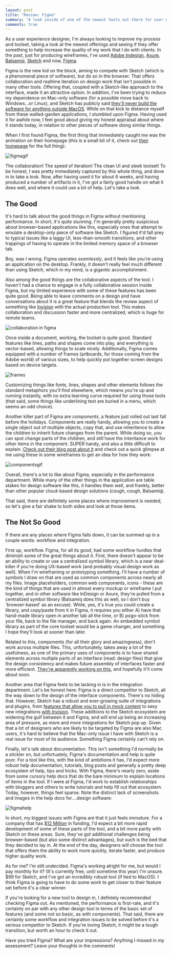 ```yaml
---
layout: post
title: "Review: Figma"
summary: "A look inside of one of the newest tools out there for user experience and visual designers."
comments: true
---
```


As a user experience designer, I'm always looking to improve my process and toolset, taking a look at the newest offerings and seeing if they offer something to help increase the quality of my work that I do with clients. In the past, just for producing wireframes, I've used [Adobe Indesign][id], [Axure][axure], [Balsamiq][balsamiq], [Sketch][sketch] and now, [Figma][figma]. 

Figma is the new kid on the block, aiming to compete with Sketch (which is a phenomenal piece of software), but do so in the browser. That offers collaboration and realtime iteration on design work that isn't possible in many other tools. Offering that, coupled with a Sketch-like approach to the interface, made it an attractive option. In addition, I've been trying to reduce my dependence on Mac-only software (for a possible move back to Windows...or Linux), and Sketch has publicly said [they'll never build the software for anything outside MacOS][osxsnobs]. While on that kick to distance myself from these walled-garden applications, I stumbled upon Figma. Having used it for awhile now, I feel good about giving my honest appraisal about where it stands today, in relation to other pieces of software doing similar things.

When I first found Figma, the first thing that immediately caught me was the animation on their homepage (this is a small bit of it, check out [their homepage][figma] for the full thing):

![figmagif](https://dl.dropbox.com/s/prnnyxfl6k2qvlo/figma.gif)

The collaboration! The speed of iteration! The clean UI and sleek toolset! To be honest, I was pretty immediately captured by this whole thing, and dove in to take a look. Now, after having used it for about 6 weeks, and having produced a number of artifacts in it, I've got a fairly good handle on what it does well, and where it could use a bit of help. Let's take a look.

## The Good

It's hard to talk about the good things in Figma without mentioning performance. In short, it's quite stunning. I'm generally pretty suspicious about browser-based applications like this, especially ones that attempt to emulate a desktop-only piece of software like Sketch. I figured it'd fall prey to typical issues like a laggy UI, less-than-smooth transitions, and other trappings of having to operate in the limited memory space of a browser tab. 

Boy, was I wrong. Figma operates _seamlessly_, and it feels like you're using an application on the desktop. Frankly, it doesn't really feel much different than using Sketch, which in my mind, is a gigantic accomplishment. 

Also among the good things are the collaborative aspects of the tool. I haven't had a chance to engage in a fully collaborative session inside Figma, but my limited experience with some of these features has been quite good. Being able to leave comments on a design and have conversations about it is a great feature that blends the review aspect of something like [Invision][invision] with the actual production tool. This makes collaboration and discussion faster and more centralized, which is huge for remote teams. 

![collaboration in figma](https://dl.dropbox.com/s/qjpcbyuakl8rpjb/Screenshot%202017-01-24%2009.47.10.png)

Once inside a document, working, the toolset is quite good. Standard features like lines, paths and shapes come into play, and everything is vector-based, allowing things to scale nicely. Additionally, Figma comes equipped with a number of frames (artboards, for those coming from the Adobe world) of various sizes, to help quickly put together screen designs based on device targets.

![frames](https://dl.dropbox.com/s/z5y2shakt2t325p/Screenshot%202017-01-24%2009.51.06.png)

Customizing things like fonts, lines, shapes and other elements follows the standard metaphors you'll find elsewhere, which means you're up and running instantly, with no extra learning curve required for using those tools (that said, some things like underlining text are buried in a menu, which seems an odd choice).

Another killer part of Figma are _components_, a feature just rolled out last fall before the holidays. Components are really handy, allowing you to create a single object out of multiple objects, copy that, and use inheritence to allow the children to inherit future changes from the parent. While doing so, you can spot change parts of the children, and still have the interitance work for other items in the component. SUPER handy, and also a little difficult to explain. [Check out their blog post about it][componentspost] and check out a quick glimpse at me using these in some wireframes to get an idea for how they work: 

![componentsgif](https://dl.dropbox.com/s/g4f9bzreztaiyjj/figcomponents.gif)

Overall, there's a lot to like about Figma, especially in the performance department. While many of the other things in the application are table stakes for design software like this, it handles them well, and frankly, better than other popular cloud-based design solutions (cough, cough, Balsamiq).

That said, there are definitely some places where improvement is needed, so let's give a fair shake to both sides and look at those items.

## The Not So Good

If there are any places where Figma falls down, it can be summed up in a couple words: workflow and integration. 

First up, workflow. Figma, for all its good, had some workflow hurdles that diminish some of the great things about it. First, there doesn't appear to be an ability to create or use a centralized symbol library, which is a near deal-killer if you're doing UX-based work (and probably visual design work as well). When I'm wireframing or prototyping something, I'll have a number of symbols I draw on that are used as common components across nearly all my files. Image placeholders, common web components, icons - these are the kind of things that are used in almost every mockup or wireframe I put together, and in other software like InDesign or Axure, they're pulled from a centralized symbol library (Balsamiq does this as well, so I don't buy 'browser-based' as an excuse). While, yes, it's true you could create a library, and copy/paste from it in Figma, it requires you either A) have that hand-made library open in another tab all the time, or B) pogo-stick from your file, back to the file manager, and back again. An embedded symbol library as part of the core toolset would be a game changer, and something I hope they'll look at sooner than later. 

Related to this, components (for all their glory and amazingness), don't work across multiple files. This, unfortunately, takes away a lot of the usefulness, as one of the primary uses of components is to have shared elements across multiple parts of an interface (read: design files) that give the design consistency and makes future assembly of interfaces faster and more efficient. [They're apparently working on this][componenttweet], and hopefully it'll come about soon. 

Another area that Figma feels to be lacking in is in the integration department. Let's be honest here: Figma is a direct competitor to Sketch, all the way down to the design of the interface components. There's no hiding that. However, Sketch has a robust and ever-growing suite of integrations and plugins, from [features that allow you to pull in mock content][sketchmock] to sexy new integrations [with Invision][invisionsketch]. These additions to the Sketch ecosystem are widening the gulf between it and Figma, and will end up being an increasing area of pressure, as more and more integrations for Sketch pop up. Given that a lot of designers who are likely to be targeted by Figma are also Mac users, it's hard to believe that the Mac-only issue I have with Sketch is a real issue for most of its audience. Something Figma certainly can't rely on. 

Finally, let's talk about documentation. This isn't something I'd normally be a stickler on, but unfortuately, Figma's documentation and help is quite poor. For a tool like this, with the kind of ambitions it has, I'd expect more robust help documentation, tutorials, blog posts and generally a pretty deep ecosystem of help, tips and tricks. With Figma, there's nearly zero, aside from some cursory help docs that do the bare minimum to explain locations of items in the tool. If I were at Figma, I'd work to establish relationships with bloggers and others to write tutorials and help fill out that ecosystem. Today, however, things feel sparse. Note the distinct lack of screenshots and images in the help docs for....design software: 

![figmahelp](https://dl.dropbox.com/s/ub8qz2qpodvyoi0/Screenshot%202017-01-24%2011.06.48.png)

In short, my biggest issues with Figma are that it just feels _immature_. For a company that has [$12 Million][funding] in funding, I'd expect a bit more rapid development of some of these parts of the tool, and a bit more parity with Sketch on these areas. Sure, they've got additional challenges being browser-based (but also some distinct advantages), but such is the bed that they decided to lay in. At the end of the day, designers will choose the tool that offers them the ability to work more quickly, iterate faster, and produce higher quality work. 

As for me? I'm still undecided. Figma's working alright for me, but would I pay monthly for it? (It's currently free, until sometime this year) I'm unsure. $99 for Sketch, and I've got an incredibly robust tool (if tied to MacOS). I think Figma is going to have to do some work to get closer to their feature set before it's a clear winner. 

If you're looking for a new tool to design in, I defintely recommended checking Figma out. As mentioned, the performance is first-rate, and it's certainly on par with any other design tool in terms of the basic set of features (and some not so basic, as with components). That said, there are certainly some workflow and integration issues to be solved before it's a serious competitor to Sketch. If you're loving Sketch, it might be a tough transition, but worth an hour to check it out. 

Have you tried Figma? What are your impressions? Anything I missed in my assessment? Leave your thoughts in the comments!

[id]: http://www.adobe.com/products/indesign.html
[axure]: http://axure.com
[balsamiq]: http://balsamiq.com
[sketch]: https://www.sketchapp.com/
[figma]: https://figma.com
[invision]: https://www.invisionapp.com
[componentspost]: https://medium.com/figma-design/components-in-figma-e7e80fcf6fd2#.diexa93ak
[componenttweet]: https://twitter.com/jwd2a/status/816381444595404801
[sketchmock]: https://github.com/preciousforever/sketch-data-populator
[invisionsketch]: https://www.invisionapp.com/craft
[funding]: https://techcrunch.com/2015/12/03/figma-vs-goliath/
[osxsnobs]: https://www.sketchapp.com/support/faq/#platforms



